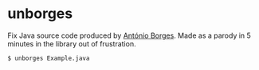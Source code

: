 # unborges

Fix Java source code produced by [António Borges](https://www.ua.pt/deti/person/10306540). Made as a parody in 5 minutes in the library out of frustration.

```
$ unborges Example.java
```

